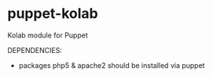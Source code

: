 puppet-kolab
============

Kolab module for Puppet

DEPENDENCIES:
 * packages php5 & apache2 should be installed via puppet